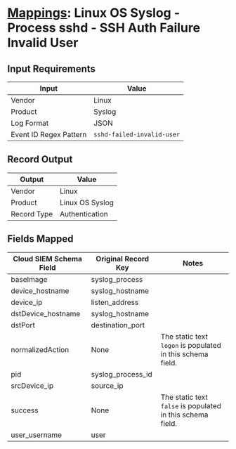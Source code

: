 # [Mappings](README.md): Linux OS Syslog - Process sshd - SSH Auth Failure Invalid User

## Input Requirements

|Input|Value|
|-----|-----|
|Vendor|Linux|
|Product|Syslog|
|Log Format|JSON|
|Event ID Regex Pattern|`sshd-failed-invalid-user`|

## Record Output

|Output|Value|
|------|-----|
|Vendor|Linux|
|Product|Linux OS Syslog|
|Record Type|Authentication|

## Fields Mapped

|Cloud SIEM Schema Field|Original Record Key|Notes|
|-----------------------|-------------------|-----|
|baseImage|syslog_process||
|device_hostname|syslog_hostname||
|device_ip|listen_address||
|dstDevice_hostname|syslog_hostname||
|dstPort|destination_port||
|normalizedAction|None|The static text `logon` is populated in this schema field.|
|pid|syslog_process_id||
|srcDevice_ip|source_ip||
|success|None|The static text `false` is populated in this schema field.|
|user_username|user||

